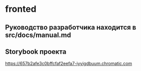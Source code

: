 # fronted

## Руководство разработчика находится в src/docs/manual.md

## Storybook проекта

https://657b2afe3c0bffcfaf2eefa7-iyyigdbuum.chromatic.com

